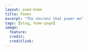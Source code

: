 ```yaml
---
layout: poem-home
title: Poems
excerpt: "The neurons that power me"
tags: [blog, home-page]
image:
  feature: 
  credit: 
  creditlink:
---
```

